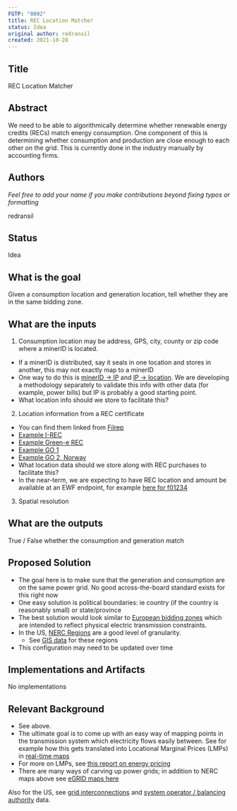 ```yaml
---
FGTP: "0002"
title: REC Location Matcher
status: Idea
original author: redransil
created: 2021-10-28
---
```


## Title
REC Location Matcher

## Abstract
We need to be able to algorithmically determine whether renewable energy credits (RECs) match energy consumption. One component of this is determining whether consumption and production are close enough to each other on the grid. This is currently done in the industry manually by accounting firms.

## Authors
*Feel free to add your name if you make contributions beyond fixing typos or formatting*

redransil

## Status
Idea

## What is the goal
Given a consumption location and generation location, tell whether they are in the same bidding zone.

## What are the inputs
1. Consumption location may be address, GPS, city, county or zip code where a minerID is located.
  * If a minerID is distributed, say it seals in one location and stores in another, this may not exactly map to a minerID
  * One way to do this is [minerID -> IP](https://observablehq.com/@jimpick/provider-quest-multiaddr-ip-tool) and [IP -> location](https://observablehq.com/@jimpick/provider-quest-storage-provider-to-region-mapper?collection=@jimpick/provider-quest). We are developing a methodology separately to validate this info with other data (for example, power bills) but IP is probably a good starting point.
  * What location info should we store to facilitate this?
2. Location information from a REC certificate
  * You can find them linked from [Filrep](https://filrep.io/?columns=energy&order=desc&sortBy=energy)
  * [Example I-REC](https://zero.energyweb.org/api/files/fcfa61f7-3d29-4c45-99d2-b3ce03c5d10e)
  * [Example Green-e REC](https://zero.energyweb.org/api/files/b686115d-8826-46e0-8b9e-58fb3255f743)
  * [Example GO 1](https://zero.energyweb.org/api/files/66ce7da9-4d28-46ae-a001-f57f4f5d47da)
  * [Example GO 2, Norway](https://zero.energyweb.org/api/files/1a2685ac-cc7e-4039-8a72-536c8704d795)
  * What location data should we store along with REC purchases to facilitate this?
  * In the near-term, we are expecting to have REC location and amount be available at an EWF endpoint, for example [here for f01234](https://zero.energyweb.org/api/partners/filecoin/nodes/f01234/transactions)
3. Spatial resolution

## What are the outputs
True / False whether the consumption and generation match

## Proposed Solution
*  The goal here is to make sure that the generation and consumption are on the same power grid. No good across-the-board standard exists for this right now
  *  One easy solution is political boundaries: ie country (if the country is reasonably small) or state/province 
  *  The best solution would look similar to [European bidding zones](https://eepublicdownloads.entsoe.eu/clean-documents/events/2018/BZ_report/20181015_BZ_TR_FINAL.pdf) which are intended to reflect physical electric transmission constraints.
  *  In the US, [NERC Regions](https://19january2017snapshot.epa.gov/energy/north-american-reliability-corporation-nerc-region-representational-map_.html) are a good level of granularity.
      * See [GIS data](https://atlas.eia.gov/datasets/nerc-regions/explore) for these regions
  *  This configuration may need to be updated over time
 
## Implementations and Artifacts 
No implementations

## Relevant Background
* See above.
* The ultimate goal is to come up with an easy way of mapping points in the transmission system which electricity flows easily between. See for example how this gets translated into Locational Marginal Prices (LMPs) in [real-time maps](https://api.misoenergy.org/MISORTWD/lmpcontourmap.html)
* For more on LMPs, see [this report on energy pricing](https://research.protocol.ai/publications/energy-pricing/)
* There are many ways of carving up power grids; in addition to NERC maps above see [eGRID maps here](https://www.epa.gov/egrid/maps)

Also for the US, see [grid interconnections](https://www.eia.gov/todayinenergy/detail.php?id=27152) and [system operator / balancing authority](https://www.ferc.gov/sites/default/files/2020-05/elec-ovr-rto-map.pdf) data.
